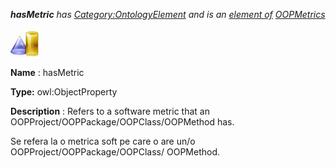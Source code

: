 ___hasMetric__ 
 has
 [Category:OntologyElement](../../Category/OntologyElement "Category:OntologyElement") 
 and is an
 [element of](../../Property/ElementOf "Property:ElementOf") 
[OOPMetrics](../../Submissions/OOPMetrics "Submissions:OOPMetrics")_




  





[![ObjectProperty](../public/images/thumb/c/c3/ObjectProperty.gif/45px-ObjectProperty.gif)](../../Image/ObjectProperty.gif "ObjectProperty")


__Name__ 
 : hasMetric
 



__Type:__ 
 owl:ObjectProperty
 



__Description__ 
 : Refers to a software metric that an OOPProject/OOPPackage/OOPClass/OOPMethod has.
 



  





 Se refera la o metrica soft pe care o are un/o OOPProject/OOPPackage/OOPClass/ OOPMethod.